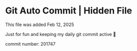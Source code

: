 # Git Auto Commit | Hidden File

This file was added Feb 12, 2025

Just for fun and keeping my daily git commit active 🤪

commit number: 201747
